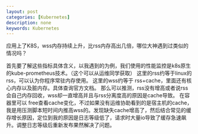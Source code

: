 ```yaml
---
layout: post
categories: [Kubernetes]
description: none
keywords: Kubernetes
---
```

应用上了K8S，wss内存持续上升，比rss内存高出几倍，哪位大神遇到过类似的情况吗？

首先要了解这些指标具体含义，以我遇到的为例，我们使用的性能监控是k8s原生的kube-prometheus技术。（这个可以从运维同学获取）
这里的rss约等于linux的rss，可以认为你程序常驻内存使用。
这里的wss约等于 rss+cache，里面还有核心内存以及脏内存。具体查询官方文档。
那么可以推测，rss没有增高或者说rss会自己内存回收，wss却一直增高并且与rss分离度高的原因是cache导致。
在容器里可以 free查看cache变化，不过如果没有运维协助看到的是宿主机的cache，我是用压测脚本短时间内推高wss的。发现缺失cache增高了，然后结合常见的缓存增长原因，定位到我的原因是日志等级低了，请求时大量io导致了缓存急速飙升。调整日志等级后重新发布果然解决了问题。
